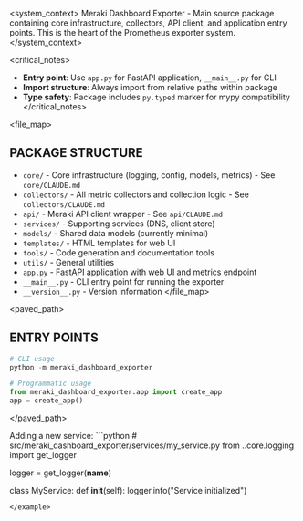 <system_context>
Meraki Dashboard Exporter - Main source package containing core infrastructure, collectors, API client, and application entry points. This is the heart of the Prometheus exporter system.
</system_context>

<critical_notes>
- **Entry point**: Use `app.py` for FastAPI application, `__main__.py` for CLI
- **Import structure**: Always import from relative paths within package
- **Type safety**: Package includes `py.typed` marker for mypy compatibility
</critical_notes>

<file_map>
## PACKAGE STRUCTURE
- `core/` - Core infrastructure (logging, config, models, metrics) - See `core/CLAUDE.md`
- `collectors/` - All metric collectors and collection logic - See `collectors/CLAUDE.md`
- `api/` - Meraki API client wrapper - See `api/CLAUDE.md`
- `services/` - Supporting services (DNS, client store)
- `models/` - Shared data models (currently minimal)
- `templates/` - HTML templates for web UI
- `tools/` - Code generation and documentation tools
- `utils/` - General utilities
- `app.py` - FastAPI application with web UI and metrics endpoint
- `__main__.py` - CLI entry point for running the exporter
- `__version__.py` - Version information
</file_map>

<paved_path>
## ENTRY POINTS
```python
# CLI usage
python -m meraki_dashboard_exporter

# Programmatic usage
from meraki_dashboard_exporter.app import create_app
app = create_app()
```
</paved_path>

<example>
Adding a new service:
```python
# src/meraki_dashboard_exporter/services/my_service.py
from ..core.logging import get_logger

logger = get_logger(__name__)

class MyService:
    def __init__(self):
        logger.info("Service initialized")
```
</example>
